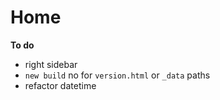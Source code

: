 ---
---

# Home

**To do**

- right sidebar
- `new build` no for `version.html` or `_data` paths
- refactor datetime